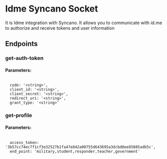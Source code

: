 # Idme Syncano Socket

It is Idme integration with Syncano. It allows you to communicate with id.me to authorize and receive tokens and user information

## Endpoints

### get-auth-token

#### Parameters:
```

  code: '<string>',
  client_id: '<string>',
  client_secret: '<string>',
  redirect_uri: '<string>',
  grant_type: '<string>'
```


### get-profile

#### Parameters:
```

  access_token: '3b57cc74ec7f1cf3e32527b1fa47e842a00755d643695a3dcbd0ee85885adb5c',
  end_point: 'military,student,responder,teacher,government'
```

